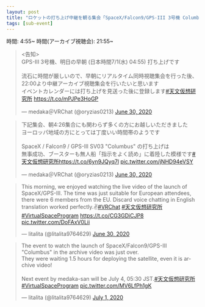 ```yaml
---
layout: post
title: "ロケットの打ち上げ中継を観る集会「SpaceX/Falcon9/GPS-III 3号機 Columbus」"
tags: [sub-event]
---
```


時間: 4:55~
時間(アーカイブ視聴会): 21:55~

<blockquote class="twitter-tweet" data-theme="dark"><p lang="ja" dir="ltr">&lt;告知&gt;<br>GPS-III 3号機、明日の早朝 (日本時間7/1(水) 04:55) 打ち上げです<br><br>流石に時間が厳しいので、早朝にリアルタイム同時視聴集会を行った後、22:00より中継アーカイブ視聴集会を行いたいと思います<br>イベントカレンダーには打ち上げを見送った後に登録します<a href="https://twitter.com/hashtag/%E5%A4%A9%E6%96%87%E4%BB%AE%E6%83%B3%E7%A0%94%E7%A9%B6%E6%89%80?src=hash&amp;ref_src=twsrc%5Etfw">#天文仮想研究所</a> <a href="https://t.co/mPJPe3HoGP">https://t.co/mPJPe3HoGP</a></p>&mdash; medaka＠VRChat (@oryzias0213) <a href="https://twitter.com/oryzias0213/status/1277817741127417858?ref_src=twsrc%5Etfw">June 30, 2020</a></blockquote> <script async src="https://platform.twitter.com/widgets.js" charset="utf-8"></script>

<blockquote class="twitter-tweet" data-theme="dark"><p lang="ja" dir="ltr">下記集会、朝4:26集合にも関わらず多くの方にお越しいただきました<br>ヨーロッパ地域の方にとっては丁度いい時間帯のようです<br><br>SpaceX / Falcon9 / GPS-III SV03 &quot;Columbus&quot; の打ち上げは<br>無事成功、ブースターも無人船「指示をよく読め」に着陸した模様です<a href="https://twitter.com/hashtag/%E5%A4%A9%E6%96%87%E4%BB%AE%E6%83%B3%E7%A0%94%E7%A9%B6%E6%89%80?src=hash&amp;ref_src=twsrc%5Etfw">#天文仮想研究所</a><a href="https://t.co/6yn9JQyq7l">https://t.co/6yn9JQyq7l</a> <a href="https://t.co/jNHD94eVSY">pic.twitter.com/jNHD94eVSY</a></p>&mdash; medaka＠VRChat (@oryzias0213) <a href="https://twitter.com/oryzias0213/status/1278085435088990208?ref_src=twsrc%5Etfw">June 30, 2020</a></blockquote> <script async src="https://platform.twitter.com/widgets.js" charset="utf-8"></script>

<blockquote class="twitter-tweet" data-theme="dark"><p lang="en" dir="ltr">This morning, we enjoyed watching the live video of the launch of SpaceX/GPS-III. The time was just suitable for European attendees, there were 6 members from the EU. Discard voice chatting in English translation worked perfectly.✌️<a href="https://twitter.com/hashtag/VRChat?src=hash&amp;ref_src=twsrc%5Etfw">#VRChat</a> <a href="https://twitter.com/hashtag/%E5%A4%A9%E6%96%87%E4%BB%AE%E6%83%B3%E7%A0%94%E7%A9%B6%E6%89%80?src=hash&amp;ref_src=twsrc%5Etfw">#天文仮想研究所</a> <a href="https://twitter.com/hashtag/VirtualSpaceProgram?src=hash&amp;ref_src=twsrc%5Etfw">#VirtualSpaceProgram</a> <a href="https://t.co/CG3GDiCJP8">https://t.co/CG3GDiCJP8</a> <a href="https://t.co/DoFAxV0Lii">pic.twitter.com/DoFAxV0Lii</a></p>&mdash; litalita (@litalita9764629) <a href="https://twitter.com/litalita9764629/status/1278102288557465600?ref_src=twsrc%5Etfw">June 30, 2020</a></blockquote> <script async src="https://platform.twitter.com/widgets.js" charset="utf-8"></script>

<blockquote class="twitter-tweet" data-theme="dark"><p lang="en" dir="ltr">The event to watch the launch of SpaceX/Falcon9/GPS-III &quot;Columbus&quot; in the archive video was just over.<br>They were waiting 1.5 hours for deploying the satellite, even it is archive video! <br><br>Next event by medaka-san will be July 4, 05:30 JST.<a href="https://twitter.com/hashtag/%E5%A4%A9%E6%96%87%E4%BB%AE%E6%83%B3%E7%A0%94%E7%A9%B6%E6%89%80?src=hash&amp;ref_src=twsrc%5Etfw">#天文仮想研究所</a> <a href="https://twitter.com/hashtag/VirtualSpaceProgram?src=hash&amp;ref_src=twsrc%5Etfw">#VirtualSpaceProgram</a> <a href="https://t.co/MV6LfPh1gK">pic.twitter.com/MV6LfPh1gK</a></p>&mdash; litalita (@litalita9764629) <a href="https://twitter.com/litalita9764629/status/1278342570477785090?ref_src=twsrc%5Etfw">July 1, 2020</a></blockquote> <script async src="https://platform.twitter.com/widgets.js" charset="utf-8"></script>